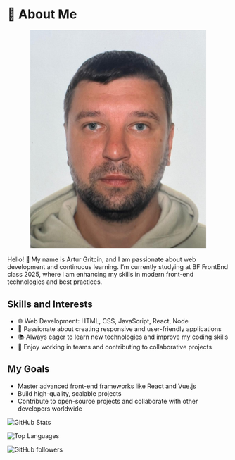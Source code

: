 # 👋 About Me

<div align="center">
  <img alt="Artur Hrytchyn" src='./img/Artur_img.jpeg' width="400px" />
</div>

Hello! 👋 My name is Artur Gritcin, and I am passionate about web development
and continuous learning. I’m currently studying at BF FrontEnd class 2025, where
I am enhancing my skills in modern front-end technologies and best practices.

## Skills and Interests

- 🌐 Web Development: HTML, CSS, JavaScript, React, Node
- 🚀 Passionate about creating responsive and user-friendly applications
- 📚 Always eager to learn new technologies and improve my coding skills
- 🤝 Enjoy working in teams and contributing to collaborative projects

## My Goals

- Master advanced front-end frameworks like React and Vue.js
- Build high-quality, scalable projects
- Contribute to open-source projects and collaborate with other developers
  worldwide

![GitHub Stats](https://github-readme-stats.vercel.app/api?username=gritchin-artur&show_icons=true&theme=radical)

![Top Languages](https://github-readme-stats.vercel.app/api/top-langs/?username=gritchin-artur&layout=compact&theme=radical)

![GitHub followers](https://img.shields.io/github/followers/gritchin-artur?style=social)

